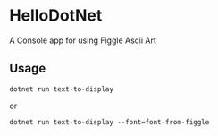# HelloDotNet

A Console app for using Figgle Ascii Art

## Usage
`dotnet run text-to-display`

or 

`dotnet run text-to-display --font=font-from-figgle`

